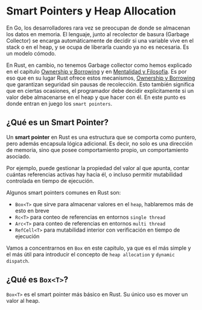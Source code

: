 # Smart Pointers y Heap Allocation

En Go, los desarrolladores rara vez se preocupan de donde se almacenan los 
datos en memoria. El lenguaje, junto al recolector de basura (Garbage Collector)
se encarga automáticamente de decidir si una variable vive en el stack o en el
heap, y se ocupa de liberarla cuando ya no es necesaria. Es un modelo cómodo.

En Rust, en cambio, no tenemos Garbage collector como hemos explicado en el 
capitulo [Ownership y Borrowing] y en [Mentalidad y Filosofía].
Es por eso que en su lugar Rust ofrece estos mecanismos, [Ownership y Borrowing]
que garantizan seguridad sin pausas de recolección. Esto también significa
que en ciertas ocasiones, el programador debe decidir explicitamente si un valor 
debe almacenarse en el heap y que hacer con él. En este punto es donde entran en 
juego los `smart pointers`.

## ¿Qué es un Smart Pointer?

Un **smart pointer** en Rust es una estructura que se comporta como puntero, 
pero además encapsula lógica adicional. Es decir, no solo es una dirección de 
memoria, sino que posee comportamiento propio, un comportamiento asociado.

Por ejemplo, puede gestionar la propiedad del valor al que apunta, contar 
cuántas referencias activas hay hacia él, o incluso permitir mutabilidad 
controlada en tiempo de ejecución.

Algunos smart pointers comunes en Rust son:
- `Box<T>` que sirve para almacenar valores en el `heap`, hablaremos más de esto 
  en breve
- `Rc<T>` para conteo de referencias en entornos `single thread`
- `Arc<T>` para conteo de referencias en entornos `multi thread`
- `RefCell<T>` para mutabilidad interior con verificación en tiempo de ejecución

Vamos a concentrarnos en `Box` en este capitulo, ya que es el más simple y el 
más útil para introducir el concepto de `heap allocation` y `dynamic dispatch`.

## ¿Qué es `Box<T>`?

`Box<T>` es el smart pointer más básico en Rust. Su único uso es mover un valor
al heap.


[Ownership y Borrowing]: ./../fundamental/ownership-and-borrowing.md
[Mentalidad y Filosofía]: ./../mindset.md